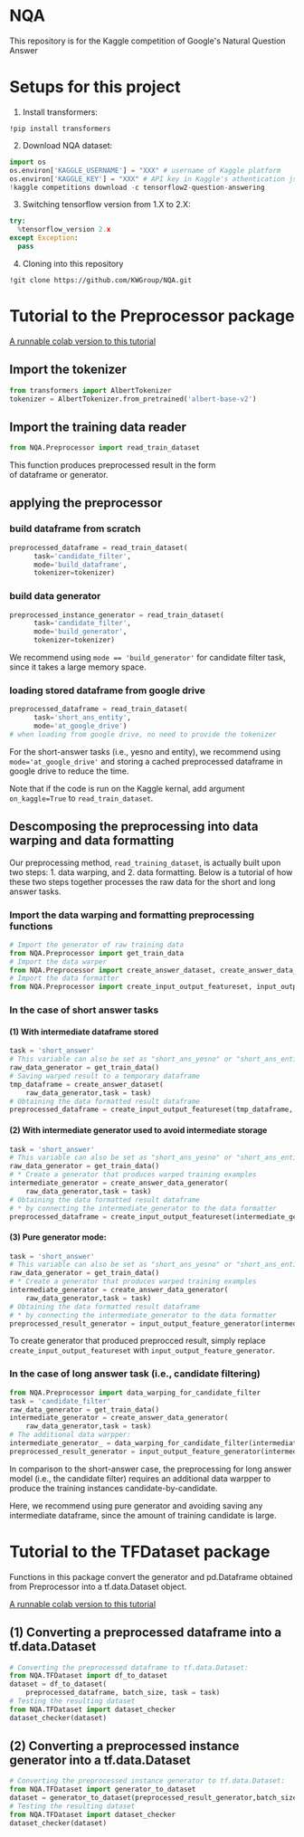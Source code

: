 # NQA
This repository is for the Kaggle competition of Google's Natural Question Answer

# Setups for this project 
1. Install transformers: 
```
!pip install transformers
``` 
2. Download NQA dataset: 
```python
import os
os.environ['KAGGLE_USERNAME'] = "XXX" # username of Kaggle platform 
os.environ['KAGGLE_KEY'] = "XXX" # API key in Kaggle's athentication json file 
!kaggle competitions download -c tensorflow2-question-answering
```
3. Switching tensorflow version from 1.X to 2.X: 
```python
try:
  %tensorflow_version 2.x
except Exception:
  pass
```
4. Cloning into this repository 
```
!git clone https://github.com/KWGroup/NQA.git
```
# Tutorial to the Preprocessor package 
[A runnable colab version to this tutorial](https://colab.research.google.com/gist/jeffrey82221/c27c3294fda0ede8092c42785ec86df8/tutorial-to-preprocessor.ipynb) 


## Import the tokenizer 
```python
from transformers import AlbertTokenizer
tokenizer = AlbertTokenizer.from_pretrained('albert-base-v2')
```

## Import the training data reader 
```python
from NQA.Preprocessor import read_train_dataset
```
This function produces preprocessed result in the form  
of dataframe or generator. 

## applying the preprocessor 
### build dataframe from scratch 
```python 
preprocessed_dataframe = read_train_dataset(
      task='candidate_filter',
      mode='build_dataframe',
      tokenizer=tokenizer)
```
### build data generator 
```python 
preprocessed_instance_generator = read_train_dataset(
      task='candidate_filter',
      mode='build_generator',
      tokenizer=tokenizer)
```
We recommend using `mode == 'build_generator'` for candidate filter task, since 
it takes a large memory space.
### loading stored dataframe from google drive 
```python 
preprocessed_dataframe = read_train_dataset(
      task='short_ans_entity',
      mode='at_google_drive') 
# when loading from google drive, no need to provide the tokenizer 
```

For the short-answer tasks (i.e., yesno and entity), we recommend using 
`mode='at_google_drive'` and storing a cached preprocessed dataframe in google drive to reduce the time.  

Note that if the code is run on the Kaggle kernal, add argument `on_kaggle=True` to `read_train_dataset`. 
 

## Descomposing the preprocessing into data warping and data formatting 

Our preprocessing method, `read_training_dataset`, is actually built upon 
two steps: 1. data warping, and 2. data formatting. Below is a tutorial 
of how these two steps together processes the raw data for the short and long
answer tasks. 

### Import the data warping and formatting preprocessing functions 
```python
# Import the generator of raw training data 
from NQA.Preprocessor import get_train_data 
# Import the data warper 
from NQA.Preprocessor import create_answer_dataset, create_answer_data_generator
# Import the data formatter 
from NQA.Preprocessor import create_input_output_featureset, input_output_feature_generator
```

### In the case of short answer tasks
####  (1) With intermediate dataframe stored 
```python
task = 'short_answer' 
# This variable can also be set as "short_ans_yesno" or "short_ans_entity" as wish. 
raw_data_generator = get_train_data()
# Saving warped result to a temporary dataframe 
tmp_dataframe = create_answer_dataset(
    raw_data_generator,task = task)
# Obtaining the data formatted result dataframe 
preprocessed_dataframe = create_input_output_featureset(tmp_dataframe, tokenizer, task = task)
```

####  (2) With intermediate generator used to avoid intermediate storage  
```python
task = 'short_answer' 
# This variable can also be set as "short_ans_yesno" or "short_ans_entity" as wish. 
raw_data_generator = get_train_data()
# * Create a generator that produces warped training examples 
intermediate_generator = create_answer_data_generator(
    raw_data_generator,task = task)
# Obtaining the data formatted result dataframe 
# * by connecting the intermediate_generator to the data formatter 
preprocessed_dataframe = create_input_output_featureset(intermediate_generator, tokenizer, task = task)
```

#### (3) Pure generator mode: 

```python
task = 'short_answer' 
# This variable can also be set as "short_ans_yesno" or "short_ans_entity" as wish. 
raw_data_generator = get_train_data()
# * Create a generator that produces warped training examples 
intermediate_generator = create_answer_data_generator(
    raw_data_generator,task = task)
# Obtaining the data formatted result dataframe 
# * by connecting the intermediate_generator to the data formatter 
preprocessed_result_generator = input_output_feature_generator(intermediate_generator, tokenizer, task = task)
```
To create generator that produced preprocced result, simply replace  `create_input_output_featureset` with `input_output_feature_generator`.
### In the case of long answer task (i.e., candidate filtering)

```python
from NQA.Preprocessor import data_warping_for_candidate_filter
task = 'candidate_filter'
raw_data_generator = get_train_data()
intermediate_generator = create_answer_data_generator(
    raw_data_generator,task = task)
# The additional data warpper: 
intermediate_generator_ = data_warping_for_candidate_filter(intermediate_generator)
preprocessed_result_generator = input_output_feature_generator(intermediate_generator_, tokenizer, task = task)

```
In comparison to the short-answer case, the preprocessing for long answer model (i.e., the candidate filter) requires an additional data warpper to produce the training instances candidate-by-candidate. 

Here, we recommend using pure generator and avoiding saving any intermediate dataframe, since the amount of training candidate is large.  

# Tutorial to the TFDataset package 

Functions in this package convert the generator and pd.Dataframe obtained from Preprocessor into a tf.data.Dataset object.

[A runnable colab version to this tutorial](https://colab.research.google.com/drive/1utIbKyBPO3ijnnkqO0mrvm5zhWLNauR-#scrollTo=xDKPv3ioPKxK) 

## (1) Converting a preprocessed dataframe into a tf.data.Dataset 

```python
# Converting the preprocessed dataframe to tf.data.Dataset:
from NQA.TFDataset import df_to_dataset
dataset = df_to_dataset(
    preprocessed_dataframe, batch_size, task = task)
# Testing the resulting dataset
from NQA.TFDataset import dataset_checker
dataset_checker(dataset)
```

## (2) Converting a preprocessed instance generator into a tf.data.Dataset 
```python 
# Converting the preprocessed instance generator to tf.data.Dataset:
from NQA.TFDataset import generator_to_dataset
dataset = generator_to_dataset(preprocessed_result_generator,batch_size, task = task)
# Testing the resulting dataset
from NQA.TFDataset import dataset_checker
dataset_checker(dataset)
```

